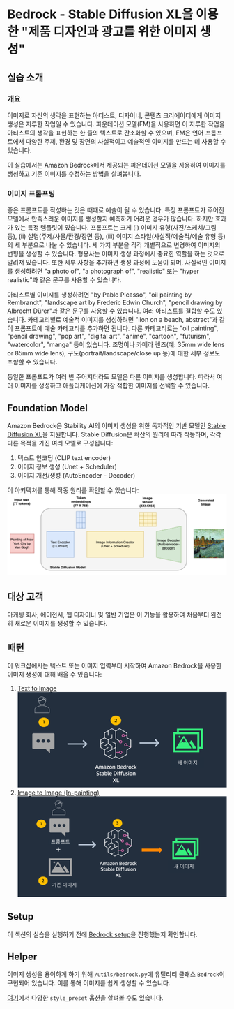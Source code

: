 # Bedrock - Stable Diffusion XL을 이용한 "제품 디자인과 광고를 위한 이미지 생성"
## 실습 소개

### 개요

이미지로 자신의 생각을 표현하는 아티스트, 디자이너, 콘텐츠 크리에이터에게 이미지 생성은 지루한 작업일 수 있습니다. 파운데이션 모델(FM)을 사용하면 이 지루한 작업을 아티스트의 생각을 표현하는 한 줄의 텍스트로 간소화할 수 있으며, FM은 언어 프롬프트에서 다양한 주제, 환경 및 장면의 사실적이고 예술적인 이미지를 만드는 데 사용할 수 있습니다.

이 실습에서는 Amazon Bedrock에서 제공되는 파운데이션 모델을 사용하여 이미지를 생성하고 기존 이미지를 수정하는 방법을 살펴봅니다.


### 이미지 프롬프팅

좋은 프롬프트를 작성하는 것은 때때로 예술이 될 수 있습니다. 특정 프롬프트가 주어진 모델에서 만족스러운 이미지를 생성할지 예측하기 어려운 경우가 많습니다. 하지만 효과가 있는 특정 템플릿이 있습니다. 프롬프트는 크게 (i) 이미지 유형(사진/스케치/그림 등), (ii) 설명(주제/사물/환경/장면 등), (iii) 이미지 스타일(사실적/예술적/예술 유형 등)의 세 부분으로 나눌 수 있습니다. 세 가지 부분을 각각 개별적으로 변경하여 이미지의 변형을 생성할 수 있습니다. 형용사는 이미지 생성 과정에서 중요한 역할을 하는 것으로 알려져 있습니다. 또한 세부 사항을 추가하면 생성 과정에 도움이 되며, 사실적인 이미지를 생성하려면 "a photo of", "a photograph of", "realistic" 또는 "hyper realistic"과 같은 문구를 사용할 수 있습니다.  

아티스트별 이미지를 생성하려면 "by Pablo Picasso", "oil painting by Rembrandt", "landscape art by Frederic Edwin Church", "pencil drawing by Albrecht Dürer"과 같은 문구를 사용할 수 있습니다. 여러 아티스트를 결합할 수도 있습니다. 카테고리별로 예술적 이미지를 생성하려면 "lion on a beach, abstract"과 같이 프롬프트에 예술 카테고리를 추가하면 됩니다. 다른 카테고리로는 "oil painting", "pencil drawing", "pop art", "digital art", "anime", "cartoon", "futurism", "watercolor", "manga" 등이 있습니다. 조명이나 카메라 렌즈(예: 35mm wide lens or 85mm wide lens), 구도(portrait/landscape/close up 등)에 대한 세부 정보도 포함할 수 있습니다.

동일한 프롬프트가 여러 번 주어지더라도 모델은 다른 이미지를 생성합니다. 따라서 여러 이미지를 생성하고 애플리케이션에 가장 적합한 이미지를 선택할 수 있습니다.

## Foundation Model

Amazon Bedrock은 Stability AI의 이미지 생성을 위한 독자적인 기반 모델인 [Stable Diffusion XL](https://stability.ai/stablediffusion)을 지원합니다. Stable Diffusion은 확산의 원리에 따라 작동하며, 각각 다른 목적을 가진 여러 모델로 구성됩니다:

1. 텍스트 인코딩 (CLIP text encoder)
2. 이미지 정보 생성 (Unet + Scheduler)
3. 이미지 개선/생성 (AutoEncoder - Decoder) 

이 아키텍처를 통해 작동 원리를 확인할 수 있습니다:
![Stable Diffusion Architecture](./images/sd.png)

## 대상 고객

마케팅 회사, 에이전시, 웹 디자이너 및 일반 기업은 이 기능을 활용하여 처음부터 완전히 새로운 이미지를 생성할 수 있습니다.

## 패턴

이 워크샵에서는 텍스트 또는 이미지 입력부터 시작하여 Amazon Bedrock을 사용한 이미지 생성에 대해 배울 수 있습니다:

1. [Text to Image](./Bedrock%20Stable%20Diffusion%20XL.ipynb)
    ![Text to Image](./images/71-txt-2-img.png)
2. [Image to Image (In-painting)](./Bedrock%20Stable%20Diffusion%20XL.ipynb)
    ![Text to Image](./images/72-img-2-img.png)

## Setup
이 섹션의 실습을 실행하기 전에 [Bedrock setup](../0_setup/0_bedrock_setup.ipynb)을 진행했는지 확인합니다.

## Helper
이미지 생성을 용이하게 하기 위해 `/utils/bedrock.py`에 유틸리티 클래스 `Bedrock`이 구현되어 있습니다. 이를 통해 이미지를 쉽게 생성할 수 있습니다.

[여기](https://platform.stability.ai/docs/features/animation/parameters#available-styles)에서 다양한 `style_preset` 옵션을 살펴볼 수도 있습니다.
